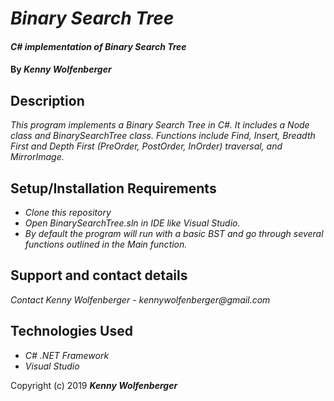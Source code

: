 # _Binary Search Tree_

#### _C# implementation of Binary Search Tree_

#### By _**Kenny Wolfenberger**_

## Description

_This program implements a Binary Search Tree in C#. It includes a Node class and BinarySearchTree class. Functions include Find, Insert, Breadth First and Depth First (PreOrder, PostOrder, InOrder) traversal, and MirrorImage._

## Setup/Installation Requirements

* _Clone this repository_
* _Open BinarySearchTree.sln in IDE like Visual Studio._
* _By default the program will run with a basic BST and go through several functions outlined in the Main function._


## Support and contact details

_Contact Kenny Wolfenberger - kennywolfenberger@gmail.com_


## Technologies Used

* _C# .NET Framework_
* _Visual Studio_


Copyright (c) 2019 **_Kenny Wolfenberger_**
